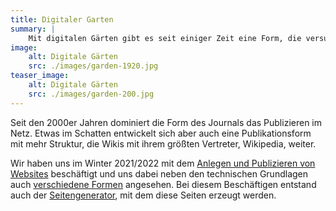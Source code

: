 ```yaml
---
title: Digitaler Garten
summary: |
    Mit digitalen Gärten gibt es seit einiger Zeit eine Form, die versucht, Ideen aus dem Gartenbau in die digitale Welt zu übertragen. 
image:
    alt: Digitale Gärten
    src: ./images/garden-1920.jpg
teaser_image:
    alt: Digitale Gärten
    src: ./images/garden-200.jpg
---
```

Seit den 2000er Jahren dominiert die Form des Journals das Publizieren im Netz. Etwas im Schatten entwickelt sich aber auch eine Publikationsform mit mehr Struktur, die Wikis mit ihrem größten Vertreter, Wikipedia, weiter. 

Wir haben uns im Winter 2021/2022 mit dem [Anlegen und Publizieren von Websites](https://meetup.codekulturbonn.de/groups/1/discussions/56) beschäftigt und uns dabei neben den technischen Grundlagen auch [verschiedene Formen](https://codekulturbonn.de/webgen/typen.html) angesehen. Bei diesem Beschäftigen entstand auch der [Seitengenerator](https://codekulturbonn.de/webgen/generator.html ), mit dem diese Seiten erzeugt werden.

